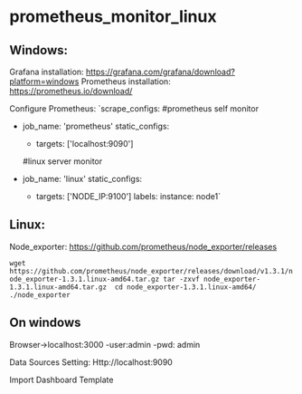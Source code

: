 # prometheus_monitor_linux


## Windows:

Grafana installation: https://grafana.com/grafana/download?platform=windows
Prometheus installation: https://prometheus.io/download/

Configure Prometheus:
`scrape_configs:
    #prometheus self monitor
  - job_name: 'prometheus'
    static_configs:
      - targets: ['localhost:9090']

    #linux server monitor
  - job_name: 'linux'
    static_configs:
      - targets: ['NODE_IP:9100']
        labels:
          instance: node1`


## Linux:

Node_exporter: https://github.com/prometheus/node_exporter/releases

`wget https://github.com/prometheus/node_exporter/releases/download/v1.3.1/node_exporter-1.3.1.linux-amd64.tar.gz
tar -zxvf node_exporter-1.3.1.linux-amd64.tar.gz 
cd node_exporter-1.3.1.linux-amd64/
./node_exporter `


## On windows

Browser->localhost:3000
  -user:admin 
  -pwd: admin

Data Sources Setting:
  Http://localhost:9090
 
Import Dashboard Template
  
  
 









